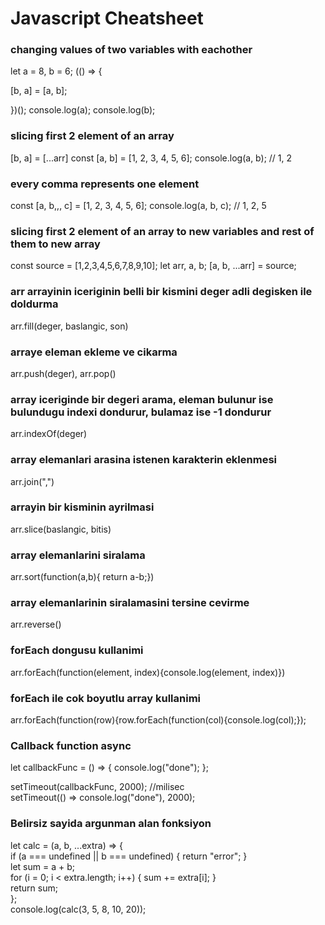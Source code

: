 # Javascript Cheatsheet

### changing values of two variables with eachother

let a = 8, b = 6;
(() => {

[b, a] = [a, b];

})();
console.log(a);
console.log(b);

### slicing first 2 element of an array

[b, a] = [...arr]
const [a, b] = [1, 2, 3, 4, 5, 6];
console.log(a, b); // 1, 2

### every comma represents one element

const [a, b,,, c] = [1, 2, 3, 4, 5, 6];
console.log(a, b, c); // 1, 2, 5

### slicing first 2 element of an array to new variables and rest of them to new array

const source = [1,2,3,4,5,6,7,8,9,10];
let arr, a, b;
[a, b, ...arr] = source;

### arr arrayinin iceriginin belli bir kismini deger adli degisken ile doldurma

arr.fill(deger, baslangic, son)

### arraye eleman ekleme ve cikarma

arr.push(deger), arr.pop()

### array iceriginde bir degeri arama, eleman bulunur ise bulundugu indexi dondurur, bulamaz ise -1 dondurur

arr.indexOf(deger)

### array elemanlari arasina istenen karakterin eklenmesi

arr.join(",")

### arrayin bir kisminin ayrilmasi

arr.slice(baslangic, bitis)

### array elemanlarini siralama

arr.sort(function(a,b){ return a-b;})

### array elemanlarinin siralamasini tersine cevirme

arr.reverse()

### forEach dongusu kullanimi

arr.forEach(function(element, index){console.log(element, index)})

### forEach ile cok boyutlu array kullanimi

arr.forEach(function(row){row.forEach(function(col){console.log(col);});

### Callback function async

let callbackFunc = () => {
console.log("done");
};

setTimeout(callbackFunc, 2000); //milisec  
setTimeout(() => console.log("done"), 2000);

### Belirsiz sayida argunman alan fonksiyon

let calc = (a, b, ...extra) => {  
if (a === undefined || b === undefined) {
return "error";
}  
let sum = a + b;  
for (i = 0; i < extra.length; i++) {
sum += extra[i];
}  
return sum;  
};  
console.log(calc(3, 5, 8, 10, 20));
